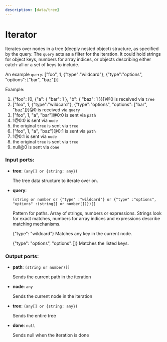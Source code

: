```yaml
---
description: [data/tree]
---
```


# Iterator

Iterates over nodes in a tree (deeply nested object) structure, as specified by the query.
The `query` acts as a filter for the iteration. It could hold strings for object keys, numbers for array indices, or objects describing either catch-all or a set of keys to include.

An example `query`: ["foo", 1, {"type":"wildcard"}, {"type":"options", "options": ["bar", "baz"]}]

Example:
1. {"foo": [0, {"a": { "bar": 1 }, "b": { "baz": 1 }}]}@0 is received via `tree`
2.  ["foo", 1, {"type":"wildcard"}, {"type":"options", "options": ["bar", "baz"]}]@0 is received via `query`
3. ["foo", 1, "a", "bar"]@0:0 is sent via `path`
4. 1@0:0 is sent via `node`
5. the original `tree` is sent via `tree`
6. ["foo", 1, "a", "baz"]@0:1 is sent via `path`
7. 1@0:1 is sent via `node`
8. the original `tree` is sent via `tree`
9. null@0 is sent via `done`

### Input ports:

* __tree__: ` (any[] or {string: any}) `

    The tree data structure to iterate over on.


* __query__: 
    ```
    (string or number or {"type" :"wildcard"} or {"type" :"options", "options" :(string[] or number[])})[]
    ```

    Pattern for paths. Array of strings, numbers or expressions.
    Strings look for exact matches, numbers for array indices and expressions describe matching mechanisms.
    
    {"type": "wildcard"}
    Matches any key in the current node.
    
    {"type": "options", "options":[]}
    Matches the listed keys.

### Output ports:

* __path__: ` (string or number)[] `

    Sends the current path in the iteration


* __node__: ` any `

    Sends the current node in the iteration


* __tree__: ` (any[] or {string: any}) `

    Sends the entire tree


* __done__: ` null `

    Sends null when the iteration is done

